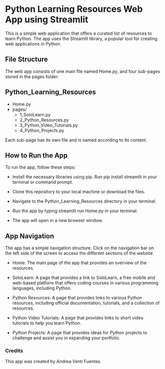 # Python Learning Resources Web App using Streamlit

This is a simple web application that offers a curated list of resources to learn Python. The app uses the Streamlit library, a popular tool for creating web applications in Python.

## File Structure

The web app consists of one main file named Home.py, and four sub-pages stored in the pages folder:

## Python_Learning_Resources

- Home.py
- pages/
  - 1_SoloLearn.py
  - 2_Python_Resources.py
  - 3_Python_Video_Tutorials.py
  - 4_Python_Projects.py

Each sub-page has its own file and is named according to its content.

## How to Run the App

To run the app, follow these steps:

- Install the necessary libraries using pip. Run pip install streamlit in your terminal or command prompt.

- Clone this repository to your local machine or download the files.

- Navigate to the Python_Learning_Resources directory in your terminal.

- Run the app by typing streamlit run Home.py in your terminal.

- The app will open in a new browser window.

## App Navigation

The app has a simple navigation structure. Click on the navigation bar on the left side of the screen to access the different sections of the website.

- Home: The main page of the app that provides an overview of the resources.

- SoloLearn: A page that provides a link to SoloLearn, a free mobile and web-based platform that offers coding courses in various programming languages, including Python.

- Python Resources: A page that provides links to various Python resources, including official documentation, tutorials, and a collection of resources.

- Python Video Tutorials: A page that provides links to short video tutorials to help you learn Python.

- Python Projects: A page that provides ideas for Python projects to challenge and assist you in expanding your portfolio.

### Credits

This app was created by Andrea Venti Fuentes.
